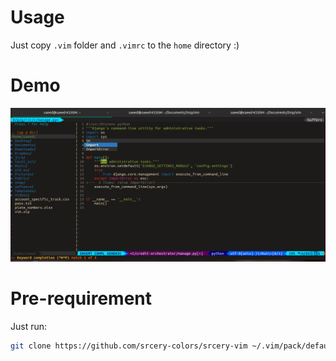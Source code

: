 
# Usage 
Just copy `.vim` folder and `.vimrc` to the `home` directory :)

# Demo

![vim demo](assets/demo.png)

# Pre-requirement
Just run:
```bash
git clone https://github.com/srcery-colors/srcery-vim ~/.vim/pack/default/opt/srcery-vim
```
